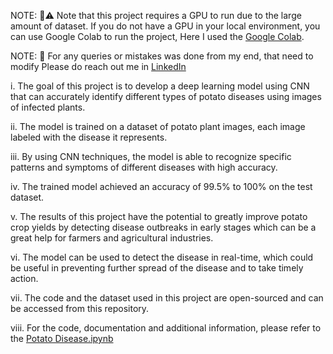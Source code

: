 NOTE:  📌⚠️ Note that this project requires a GPU to run due to the large amount of dataset. If you do not have a GPU in your local environment, you can use Google Colab to run the project, Here I used the [Google Colab](https://colab.research.google.com/).

NOTE: 📌  For any queries or mistakes was done from my end, that need to modify Please do reach out me in [LinkedIn](https://www.linkedin.com/in/basavaraj-n-hirebidari-94982b1a9)


i.	The goal of this project is to develop a deep learning model using CNN that can accurately identify different types of potato diseases using images of infected plants.

ii.	The model is trained on a dataset of potato plant images, each image labeled with the disease it represents.

iii.	By using CNN techniques, the model is able to recognize specific patterns and symptoms of different diseases with high accuracy.

iv.	The trained model achieved an accuracy of 99.5% to 100% on the test dataset.

v.	The results of this project have the potential to greatly improve potato crop yields by detecting disease outbreaks in early stages which can be a great help for farmers and agricultural industries.

vi.	The model can be used to detect the disease in real-time, which could be useful in preventing further spread of the disease and to take timely action.

vii.	The code and the dataset used in this project are open-sourced and can be accessed from this repository.

viii.	For the code, documentation and additional information, please refer to the [Potato Disease.ipynb](https://github.com/nhBasavaraj/nhBasavaraj/blob/main/Potato%20Disease/DS_DL_Potato_project.ipynb)

